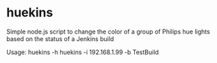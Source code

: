 # huekins
Simple node.js script to change the color of a group of Philips hue lights based on the status of a Jenkins build

Usage:
  huekins -h
  huekins -i 192.168.1.99 -b TestBuild
